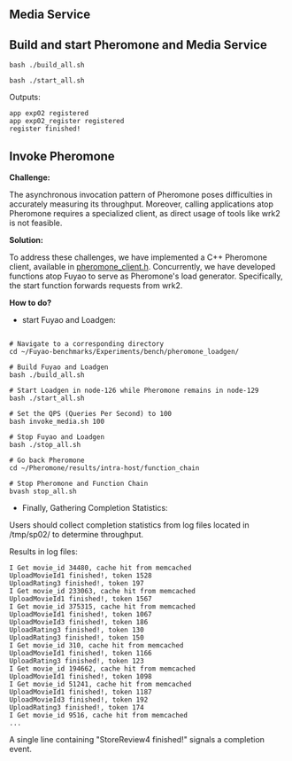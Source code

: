 Media Service
---

## Build and start Pheromone and Media Service
```shell
bash ./build_all.sh

bash ./start_all.sh
```

Outputs:
```shell
app exp02 registered
app exp02_register registered
register finished!
```

## Invoke Pheromone

**Challenge:**

The asynchronous invocation pattern of Pheromone poses difficulties in accurately measuring its throughput.
Moreover, calling applications atop Pheromone requires a specialized client,
as direct usage of tools like wrk2 is not feasible.

**Solution:**

To address these challenges,
we have implemented a C++ Pheromone client, available in [pheromone_client.h](https://github.com/guoweiu/Fuyao-benchmarks/blob/master/Experiments/09/include/pheromone_client.h).
Concurrently, we have developed functions atop Fuyao to serve as Pheromone's load generator.
Specifically, the start function forwards requests from wrk2.

**How to do?**

- start Fuyao and Loadgen:

```shell

# Navigate to a corresponding directory
cd ~/Fuyao-benchmarks/Experiments/bench/pheromone_loadgen/

# Build Fuyao and Loadgen
bash ./build_all.sh

# Start Loadgen in node-126 while Pheromone remains in node-129
bash ./start_all.sh

# Set the QPS (Queries Per Second) to 100
bash invoke_media.sh 100

# Stop Fuyao and Loadgen
bash ./stop_all.sh

# Go back Pheromone
cd ~/Pheromone/results/intra-host/function_chain

# Stop Pheromone and Function Chain
bvash stop_all.sh
```

- Finally, Gathering Completion Statistics:

Users should collect completion statistics from log files
located in /tmp/sp02/ to determine throughput.

Results in log files:
```shell
I Get movie_id 34480, cache hit from memcached
UploadMovieId1 finished!, token 1528
UploadRating3 finished!, token 197
I Get movie_id 233063, cache hit from memcached
UploadMovieId1 finished!, token 1567
I Get movie_id 375315, cache hit from memcached
UploadMovieId1 finished!, token 1067
UploadMovieId3 finished!, token 186
UploadRating3 finished!, token 130
UploadRating3 finished!, token 150
I Get movie_id 310, cache hit from memcached
UploadMovieId1 finished!, token 1166
UploadRating3 finished!, token 123
I Get movie_id 194662, cache hit from memcached
UploadMovieId1 finished!, token 1098
I Get movie_id 51241, cache hit from memcached
UploadMovieId1 finished!, token 1187
UploadMovieId3 finished!, token 192
UploadRating3 finished!, token 174
I Get movie_id 9516, cache hit from memcached
...
```

A single line containing "StoreReview4 finished!" signals a completion event.